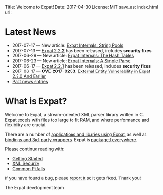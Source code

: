 Title: Welcome to Expat!
Date: 2017-04-30
License: MIT
save_as: index.html
url:

# Latest News

* 2017-07-17 —
  New article:
  [Expat Internals: String Pools](doc/expat-internals-string-pools/)
* 2017-07-13 —
  [Expat 2.2.**2**](https://github.com/libexpat/libexpat/blob/R_2_2_2/expat/Changes)
  has been released, includes **security fixes**
* 2017-06-29 —
  New article:
  [Expat Internals: The Hash Tables](doc/expat-internals-the-hash-tables/)
* 2017-06-23 —
  New article:
  [Expat Internals: A Simple Parse](doc/expat-internals-a-simple-parse/)
* 2017-06-17 —
  [Expat 2.2.**1**](https://github.com/libexpat/libexpat/blob/R_2_2_1/expat/Changes)
  has been released, includes **security fixes**
* 2017-06-17 —
  __CVE-2017-9233__:
  [External Entity Vulnerability in Expat 2.2.0 And Earlier](doc/cve-2017-9233/)
* [Past news entries](doc/news/)


# What is Expat?

Welcome to Expat, a stream-oriented XML parser library written in C.<br/>
Expat excels with files too large to fit RAM, and
where performance and flexibility are crucial.

There are a number of [applications and libaries using Expat](doc/users/),
as well as [bindings and 3rd-party wrappers](doc/bindings/).
Expat is [packaged everywhere](doc/packages/).

Please continue reading with:

 * [Getting Started](doc/getting-started/)
 * [XML Security](doc/xml-security/)
 * [Common Pitfalls](doc/common-pitfalls/)

If you have found a bug,
please [report it](https://github.com/libexpat/libexpat/issues) so it gets fixed.
Thank you!

The Expat development team
